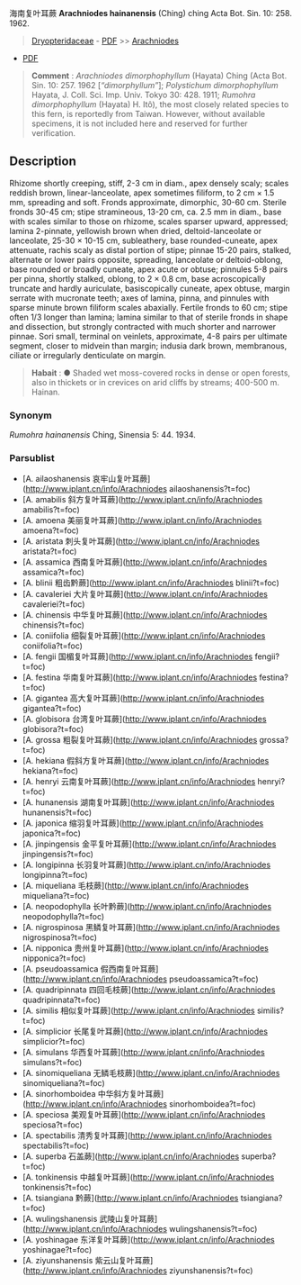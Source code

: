 海南复叶耳蕨 **Arachniodes hainanensis** (Ching) ching Acta Bot. Sin. 10: 258. 1962.

> [Dryopteridaceae](http://www.iplant.cn/info/Dryopteridaceae?t=foc) - [PDF](http://www.iplant.cn/foc/pdf/Dryopteridaceae.pdf) >> [Arachniodes](http://www.iplant.cn/info/Arachniodes?t=foc)
 - [PDF](http://www.iplant.cn/foc/pdf/Arachniodes.pdf)

> **Comment** : 
> *Arachniodes dimorphophyllum* (Hayata) Ching (Acta Bot. Sin. 10: 257. 1962 [*“dimorphyllum”*]; *Polystichum dimorphophyllum* Hayata, J. Coll. Sci. Imp. Univ. Tokyo 30: 428. 1911; *Rumohra dimorphophyllum* (Hayata) H. Itô), the most closely related species to this fern, is reportedly from Taiwan. However, without available specimens, it is not included here and reserved for further verification.

## Description

Rhizome shortly creeping, stiff, 2-3 cm in diam., apex densely scaly; scales reddish brown, linear-lanceolate, apex sometimes filiform, to 2 cm × 1.5 mm, spreading and soft. Fronds approximate, dimorphic, 30-60 cm. Sterile fronds 30-45 cm; stipe stramineous, 13-20 cm, ca. 2.5 mm in diam., base with scales similar to those on rhizome, scales sparser upward, appressed; lamina 2-pinnate, yellowish brown when dried, deltoid-lanceolate or lanceolate, 25-30 × 10-15 cm, subleathery, base rounded-cuneate, apex attenuate, rachis scaly as distal portion of stipe; pinnae 15-20 pairs, stalked, alternate or lower pairs opposite, spreading, lanceolate or deltoid-oblong, base rounded or broadly cuneate, apex acute or obtuse; pinnules 5-8 pairs per pinna, shortly stalked, oblong, to 2 × 0.8 cm, base acroscopically truncate and hardly auriculate, basiscopically cuneate, apex obtuse, margin serrate with mucronate teeth; axes of lamina, pinna, and pinnules with sparse minute brown filiform scales abaxially. Fertile fronds to 60 cm; stipe often 1/3 longer than lamina; lamina similar to that of sterile fronds in shape and dissection, but strongly contracted with much shorter and narrower pinnae. Sori small, terminal on veinlets, approximate, 4-8 pairs per ultimate segment, closer to midvein than margin; indusia dark brown, membranous, ciliate or irregularly denticulate on margin.

> **Habait** : 
>● Shaded wet moss-covered rocks in dense or open forests, also in thickets or in crevices on arid cliffs by streams; 400-500 m. Hainan.

### Synonym
*Rumohra hainanensis* Ching, Sinensia 5: 44. 1934.

### Parsublist

* [A.  ailaoshanensis  哀牢山复叶耳蕨](http://www.iplant.cn/info/Arachniodes ailaoshanensis?t=foc)
* [A.  amabilis  斜方复叶耳蕨](http://www.iplant.cn/info/Arachniodes amabilis?t=foc)
* [A.  amoena  美丽复叶耳蕨](http://www.iplant.cn/info/Arachniodes amoena?t=foc)
* [A.  aristata  刺头复叶耳蕨](http://www.iplant.cn/info/Arachniodes aristata?t=foc)
* [A.  assamica  西南复叶耳蕨](http://www.iplant.cn/info/Arachniodes assamica?t=foc)
* [A.  blinii  粗齿黔蕨](http://www.iplant.cn/info/Arachniodes blinii?t=foc)
* [A.  cavaleriei  大片复叶耳蕨](http://www.iplant.cn/info/Arachniodes cavaleriei?t=foc)
* [A.  chinensis  中华复叶耳蕨](http://www.iplant.cn/info/Arachniodes chinensis?t=foc)
* [A.  coniifolia  细裂复叶耳蕨](http://www.iplant.cn/info/Arachniodes coniifolia?t=foc)
* [A.  fengii  国楣复叶耳蕨](http://www.iplant.cn/info/Arachniodes fengii?t=foc)
* [A.  festina  华南复叶耳蕨](http://www.iplant.cn/info/Arachniodes festina?t=foc)
* [A.  gigantea  高大复叶耳蕨](http://www.iplant.cn/info/Arachniodes gigantea?t=foc)
* [A.  globisora  台湾复叶耳蕨](http://www.iplant.cn/info/Arachniodes globisora?t=foc)
* [A.  grossa  粗裂复叶耳蕨](http://www.iplant.cn/info/Arachniodes grossa?t=foc)
* [A.  hekiana  假斜方复叶耳蕨](http://www.iplant.cn/info/Arachniodes hekiana?t=foc)
* [A.  henryi  云南复叶耳蕨](http://www.iplant.cn/info/Arachniodes henryi?t=foc)
* [A.  hunanensis  湖南复叶耳蕨](http://www.iplant.cn/info/Arachniodes hunanensis?t=foc)
* [A.  japonica  缩羽复叶耳蕨](http://www.iplant.cn/info/Arachniodes japonica?t=foc)
* [A.  jinpingensis  金平复叶耳蕨](http://www.iplant.cn/info/Arachniodes jinpingensis?t=foc)
* [A.  longipinna  长羽复叶耳蕨](http://www.iplant.cn/info/Arachniodes longipinna?t=foc)
* [A.  miqueliana  毛枝蕨](http://www.iplant.cn/info/Arachniodes miqueliana?t=foc)
* [A.  neopodophylla  长叶黔蕨](http://www.iplant.cn/info/Arachniodes neopodophylla?t=foc)
* [A.  nigrospinosa  黑鳞复叶耳蕨](http://www.iplant.cn/info/Arachniodes nigrospinosa?t=foc)
* [A.  nipponica  贵州复叶耳蕨](http://www.iplant.cn/info/Arachniodes nipponica?t=foc)
* [A.  pseudoassamica  假西南复叶耳蕨](http://www.iplant.cn/info/Arachniodes pseudoassamica?t=foc)
* [A.  quadripinnata  四回毛枝蕨](http://www.iplant.cn/info/Arachniodes quadripinnata?t=foc)
* [A.  similis  相似复叶耳蕨](http://www.iplant.cn/info/Arachniodes similis?t=foc)
* [A.  simplicior  长尾复叶耳蕨](http://www.iplant.cn/info/Arachniodes simplicior?t=foc)
* [A.  simulans  华西复叶耳蕨](http://www.iplant.cn/info/Arachniodes simulans?t=foc)
* [A.  sinomiqueliana  无鳞毛枝蕨](http://www.iplant.cn/info/Arachniodes sinomiqueliana?t=foc)
* [A.  sinorhomboidea  中华斜方复叶耳蕨](http://www.iplant.cn/info/Arachniodes sinorhomboidea?t=foc)
* [A.  speciosa  美观复叶耳蕨](http://www.iplant.cn/info/Arachniodes speciosa?t=foc)
* [A.  spectabilis  清秀复叶耳蕨](http://www.iplant.cn/info/Arachniodes spectabilis?t=foc)
* [A.  superba  石盖蕨](http://www.iplant.cn/info/Arachniodes superba?t=foc)
* [A.  tonkinensis  中越复叶耳蕨](http://www.iplant.cn/info/Arachniodes tonkinensis?t=foc)
* [A.  tsiangiana  黔蕨](http://www.iplant.cn/info/Arachniodes tsiangiana?t=foc)
* [A.  wulingshanensis  武陵山复叶耳蕨](http://www.iplant.cn/info/Arachniodes wulingshanensis?t=foc)
* [A.  yoshinagae  东洋复叶耳蕨](http://www.iplant.cn/info/Arachniodes yoshinagae?t=foc)
* [A.  ziyunshanensis  紫云山复叶耳蕨](http://www.iplant.cn/info/Arachniodes ziyunshanensis?t=foc)

